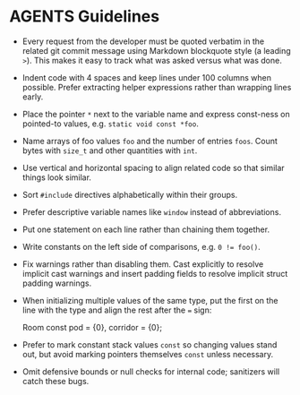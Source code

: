 # AGENTS Guidelines

- Every request from the developer must be quoted verbatim in the related git commit message using Markdown blockquote style (a leading `>`). This makes it easy to track what was asked versus what was done.

- Indent code with 4 spaces and keep lines under 100 columns when possible. Prefer extracting helper expressions rather than wrapping lines early.
- Place the pointer `*` next to the variable name and express const-ness on pointed-to values, e.g. `static void const *foo`.
- Name arrays of foo values `foo` and the number of entries `foos`. Count bytes with `size_t` and other quantities with `int`.
- Use vertical and horizontal spacing to align related code so that similar things look similar.
- Sort `#include` directives alphabetically within their groups.
- Prefer descriptive variable names like `window` instead of abbreviations.
- Put one statement on each line rather than chaining them together.
- Write constants on the left side of comparisons, e.g. `0 != foo()`.
- Fix warnings rather than disabling them. Cast explicitly to resolve
  implicit cast warnings and insert padding fields to resolve implicit
  struct padding warnings.
- When initializing multiple values of the same type, put the first on
  the line with the type and align the rest after the `=` sign:

    Room const pod      = {0},
               corridor = {0};
- Prefer to mark constant stack values `const` so changing values stand
  out, but avoid marking pointers themselves `const` unless necessary.

- Omit defensive bounds or null checks for internal code; sanitizers will catch these bugs.
